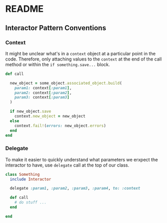 # README

## Interactor Pattern Conventions

### Context

It might be unclear what's in a `context` object at a particular point in the code.
Therefore, only attaching values to the `context` at the end of the call method or within the `if something.save...` block.

```ruby
def call

  new_object = some_object.associated_object.build(
    param1: context[:param1],
    param2: context[:param2],
    param3: context[:param3]
  )

  if new_object.save
    context.new_object = new_object
  else
    context.fail!(errors: new_object.errors)
  end
end
```

### Delegate

To make it easier to quickly understand what parameters we erxpect the interactor to have, use `delegate` call at the top of our class.

```ruby
class Something
  include Interactor

  delegate :param1, :param2, :param3, :param4, to: :context

  def call
    # do stuff ...
  end

end
```
